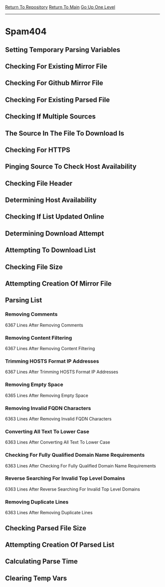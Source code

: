 [Return To Repository](https://github.com/deathbybandaid/piholeparser/)
[Return To Main](https://github.com/deathbybandaid/piholeparser/blob/master/RecentRunLogs/Mainlog.md)
[Go Up One Level](https://github.com/deathbybandaid/piholeparser/blob/master/RecentRunLogs/TopLevelScripts/30-Processing-Blacklists.md)
____________________________________
# Spam404
## Setting Temporary Parsing Variables
## Checking For Existing Mirror File
## Checking For Github Mirror File
## Checking For Existing Parsed File
## Checking If Multiple Sources
## The Source In The File To Download Is
## Checking For HTTPS
## Pinging Source To Check Host Availability
## Checking File Header
## Determining Host Availability
## Checking If List Updated Online
## Determining Download Attempt
## Attempting To Download List
## Checking File Size
## Attempting Creation Of Mirror File
## Parsing List
### Removing Comments
6367 Lines After Removing Comments
### Removing Content Filtering
6367 Lines After Removing Content Filtering
### Trimming HOSTS Format IP Addresses
6367 Lines After Trimming HOSTS Format IP Addresses
### Removing Empty Space
6365 Lines After Removing Empty Space
### Removing Invalid FQDN Characters
6363 Lines After Removing Invalid FQDN Characters
### Converting All Text To Lower Case
6363 Lines After Converting All Text To Lower Case
### Checking For Fully Qualified Domain Name Requirements
6363 Lines After Checking For Fully Qualified Domain Name Requirements
### Reverse Searching For Invalid Top Level Domains
6363 Lines After Reverse Searching For Invalid Top Level Domains
### Removing Duplicate Lines
6363 Lines After Removing Duplicate Lines
## Checking Parsed File Size
## Attempting Creation Of Parsed List
## Calculating Parse Time
## Clearing Temp Vars
